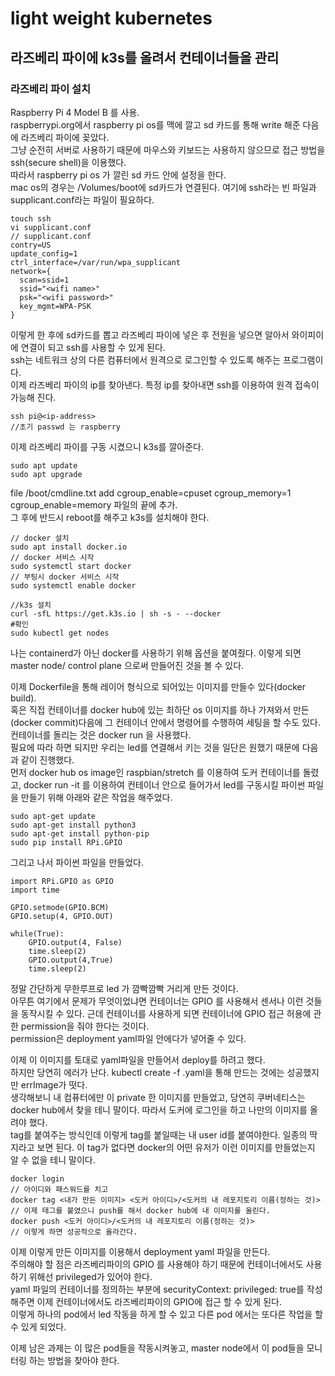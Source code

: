 light weight kubernetes
=======================

## 라즈베리 파이에 k3s를 올려서 컨테이너들을 관리
### 라즈베리 파이 설치
Raspberry Pi 4 Model B 를 사용.  
raspberrypi.org에서 raspberry pi os를 맥에 깔고 sd 카드를 통해 write 해준 다음에 라즈베리 파이에 꽂았다.  
그냥 순전히 서버로 사용하기 때문에 마우스와 키보드는 사용하지 않으므로 접근 방법을 ssh(secure shell)을 이용했다.   
따라서 raspberry pi os 가 깔린 sd 카드 안에 설정을 한다.   
mac os의 경우는 /Volumes/boot에 sd카드가 연결된다. 여기에 ssh라는 빈 파일과 supplicant.conf라는 파일이 필요하다.   
```
touch ssh
vi supplicant.conf
// supplicant.conf
contry=US
update_config=1
ctrl_interface=/var/run/wpa_supplicant
network={
  scan=ssid=1
  ssid="<wifi name>"
  psk="<wifi password>"
  key_mgmt=WPA-PSK
}
```
이렇게 한 후에 sd카드를 뽑고 라즈베리 파이에 넣은 후 전원을 넣으면 알아서 와이피이에 연결이 되고 ssh를 사용할 수 있게 된다.  
ssh는 네트워크 상의 다른 컴퓨터에서 원격으로 로그인할 수 있도록 해주는 프로그램이다.  
이제 라즈베리 파이의 ip를 찾아낸다. 특정 ip를 찾아내면 ssh를 이용하여 원격 접속이 가능해 진다.   
```
ssh pi@<ip-address>
//초기 passwd 는 raspberry
```
이제 라즈베리 파이를 구동 시켰으니 k3s를 깔아준다.   
```
sudo apt update
sudo apt upgrade
``` 
file /boot/cmdline.txt add cgroup_enable=cpuset cgroup_memory=1 cgroup_enable=memory 파일의 끝에 추가.  
그 후에 반드시 reboot를 해주고 k3s를 설치해야 한다.
``` 
// docker 설치
sudo apt install docker.io
// docker 서비스 시작
sudo systemctl start docker
// 부팅시 docker 서비스 시작
sudo systemctl enable docker

//k3s 설치
curl -sfL https://get.k3s.io | sh -s - --docker
#확인
sudo kubectl get nodes
```
나는 containerd가 아닌 docker를 사용하기 위해 옵션을 붙여줬다. 이렇게 되면 master node/ control plane 으로써 만들어진 것을 볼 수 있다.   

이제 Dockerfile을 통해 레이어 형식으로 되어있는 이미지를 만들수 있다(docker build).   
혹은 직접 컨테이너를 docker hub에 있는 최하단 os 이미지를 하나 가져와서 만든 (docker commit)다음에 그 컨테이너 안에서 명령어를 수행하여 세팅을 할 수도 있다.   
컨테이너를 돌리는 것은 docker run 을 사용했다.   
필요에 따라 하면 되지만 우리는 led를 연결해서 키는 것을 일단은 원했기 때문에 다음과 같이 진행했다.   
먼저 docker hub os image인 raspbian/stretch 를 이용하여 도커 컨테이너를 돌렸고, docker run -it 를 이용하여 컨테이너 안으로 들어가서 led를 구동시킬 파이썬 파일을 만들기 위해 아래와 같은 작업을 해주었다.   
```
sudo apt-get update
sudo apt-get install python3
sudo apt-get install python-pip
sudo pip install RPi.GPIO
```
그리고 나서 파이썬 파일을 만들었다.   
```
import RPi.GPIO as GPIO
import time

GPIO.setmode(GPIO.BCM)
GPIO.setup(4, GPIO.OUT)

while(True):
    GPIO.output(4, False)
    time.sleep(2)
    GPIO.output(4,True)
    time.sleep(2)
```
정말 간단하게 무한루프로 led 가 깜빡깜빡 거리게 만든 것이다.    
아무튼 여기에서 문제가 무엇이었냐면 컨테이너는 GPIO 를 사용해서 센서나 이런 것들을 동작시킬 수 있다. 근데 컨테이너를 사용하게 되면 컨테이너에 GPIO 접근 허용에 관한 permission을 줘야 한다는 것이다.   
permission은 deployment yaml파일 안에다가 넣어줄 수 있다.   

이제 이 이미지를 토대로 yaml파일을 만들어서 deploy를 하려고 했다.   
하지만 당연히 에러가 난다. kubectl create -f .yaml을 통해 만드는 것에는 성공했지만 errImage가 떳다.   
생각해보니 내 컴퓨터에만 이 private 한 이미지를 만들었고, 당연히 쿠버네티스는 docker hub에서 찾을 테니 말이다. 따라서 도커에 로그인을 하고 나만의 이미지를 올려야 했다.   
tag를 붙여주는 방식인데 이렇게 tag를 붙일때는 내 user id를 붙여야한다. 일종의 딱지라고 보면 된다. 이 tag가 없다면 docker의 어떤 유저가 이런 이미지를 만들었는지 알 수 없을 테니 말이다.   
```
docker login
// 아이디와 패스워드를 치고
docker tag <내가 만든 이미지> <도커 아이디>/<도커의 내 레포지토리 이름(정하는 것)>
// 이제 태그를 붙였으니 push를 해서 docker hub에 내 이미지를 올린다.
docker push <도커 아이디>/<도커의 내 레포지토리 이름(정하는 것)>
// 이렇게 하면 성공적으로 올라간다.
```

이제 이렇게 만든 이미지를 이용해서 deployment yaml 파일을 만든다.   
주의해야 할 점은 라즈베리파이의 GPIO 를 사용해야 하기 때문에 컨테이너에서도 사용하기 위해선 privileged가 있어야 한다.    
yaml 파일의 컨테이너를 정의하는 부분에 securityContext: privileged: true를 작성해주면 이제 컨테이너에서도 라즈베리파이의 GPIO에 접근 할 수 있게 된다.   
이렇게 하나의 pod에서 led 작동을 하게 할 수 있고 다른 pod 에서는 또다른 작업을 할 수 있게 되었다.    

이제 남은 과제는 이 많은 pod들을 작동시켜놓고, master node에서 이 pod들을 모니터링 하는 방법을 찾아야 한다.   
    





